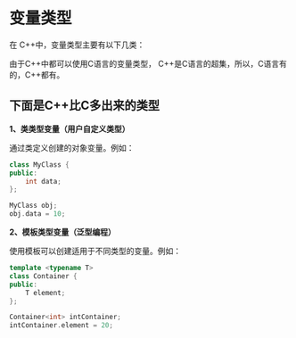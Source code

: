 # 变量类型

在 C++中，变量类型主要有以下几类：

由于C++中都可以使用C语言的变量类型， C++是C语言的超集，所以，C语言有的，C++都有。



## 下面是C++比C多出来的类型

**1、类类型变量（用户自定义类型）**

通过类定义创建的对象变量。例如：

```cpp
class MyClass {
public:
    int data;
};

MyClass obj;
obj.data = 10;
```



**2、模板类型变量（泛型编程）**

使用模板可以创建适用于不同类型的变量。例如：

```cpp
template <typename T>
class Container {
public:
    T element;
};

Container<int> intContainer;
intContainer.element = 20;
```
